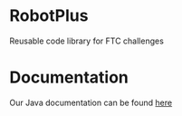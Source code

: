# RobotPlus
Reusable code library for FTC challenges

# Documentation
Our Java documentation can be found [here](https://beta.amtstl.xyz/assets/docs/robotplus)
